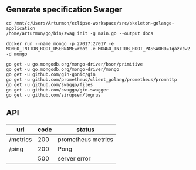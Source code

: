 ## Generate specification Swager
```
cd /mnt/c/Users/Arturmon/eclipse-workspace/src/skeleton-golange-application
/home/arturmon/go/bin/swag init -g main.go --output docs
```
```
docker run --name mongo -p 27017:27017 -e MONGO_INITDB_ROOT_USERNAME=root -e MONGO_INITDB_ROOT_PASSWORD=1qazxsw2 -d mongo
```

```
go get -u go.mongodb.org/mongo-driver/bson/primitive
go get -u go.mongodb.org/mongo-driver/mongo
go get -u github.com/gin-gonic/gin
go get -u github.com/prometheus/client_golang/prometheus/promhttp
go get -u github.com/swaggo/files
go get -u github.com/swaggo/gin-swagger
go get -u github.com/sirupsen/logrus
```
## API

| url      | code | status             |
|----------|------|--------------------|
| /metrics | 200  | prometheus metrics |
| /ping | 200 | Pong |
| | 500 | server error |